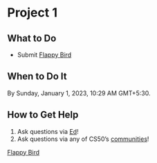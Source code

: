 # Project 1

## **What to Do**

- Submit [Flappy Bird](Project%201%20bc2b31f042f84e74b87c97cb8dcf19b2/Flappy%20Bird%203e1d3e0ea4294218a9b2f29f62843237.md)

## **When to Do It**

By Sunday, January 1, 2023, 10:29 AM GMT+5:30.

## **How to Get Help**

1. Ask questions via [Ed](https://cs50.edx.org/ed)!
2. Ask questions via any of CS50’s [communities](https://cs50.harvard.edu/games/2018/communities/)!

[Flappy Bird](Project%201%20bc2b31f042f84e74b87c97cb8dcf19b2/Flappy%20Bird%203e1d3e0ea4294218a9b2f29f62843237.md)